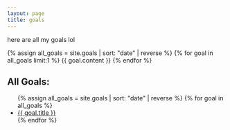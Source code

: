 ```yaml
---
layout: page
title: goals
---
```

here are all my goals lol

{% assign all_goals = site.goals | sort: "date" | reverse %}
{% for goal in all_goals limit:1 %}
  {{ goal.content }}
{% endfor %}

## All Goals:
<ul>
  {% assign all_goals = site.goals | sort: "date" | reverse %}
  {% for goal in all_goals %}
    <li><a href="{{ goal.url }}">{{ goal.title }}</a></li>
  {% endfor %}
</ul>